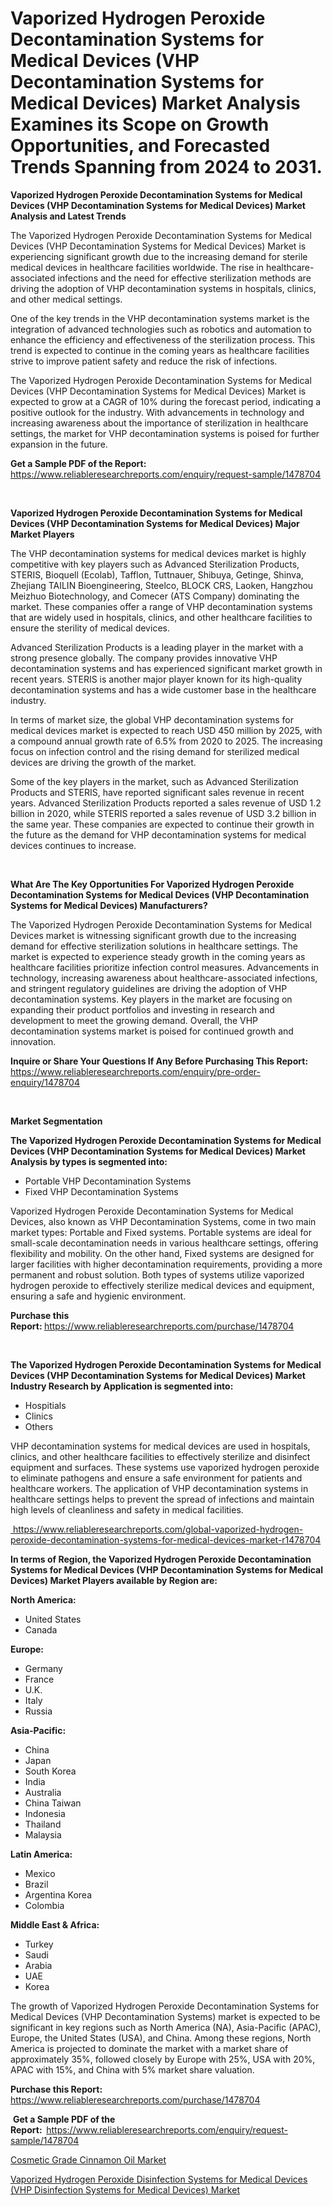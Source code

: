<p><h1>Vaporized Hydrogen Peroxide Decontamination Systems for Medical Devices (VHP Decontamination Systems for Medical Devices) Market Analysis Examines its Scope on Growth Opportunities, and Forecasted Trends Spanning from 2024 to 2031.</h1></p><p><strong>Vaporized Hydrogen Peroxide Decontamination Systems for Medical Devices (VHP Decontamination Systems for Medical Devices) Market Analysis and Latest Trends</strong></p>
<p><p>The Vaporized Hydrogen Peroxide Decontamination Systems for Medical Devices (VHP Decontamination Systems for Medical Devices) Market is experiencing significant growth due to the increasing demand for sterile medical devices in healthcare facilities worldwide. The rise in healthcare-associated infections and the need for effective sterilization methods are driving the adoption of VHP decontamination systems in hospitals, clinics, and other medical settings.</p><p>One of the key trends in the VHP decontamination systems market is the integration of advanced technologies such as robotics and automation to enhance the efficiency and effectiveness of the sterilization process. This trend is expected to continue in the coming years as healthcare facilities strive to improve patient safety and reduce the risk of infections.</p><p>The Vaporized Hydrogen Peroxide Decontamination Systems for Medical Devices (VHP Decontamination Systems for Medical Devices) Market is expected to grow at a CAGR of 10% during the forecast period, indicating a positive outlook for the industry. With advancements in technology and increasing awareness about the importance of sterilization in healthcare settings, the market for VHP decontamination systems is poised for further expansion in the future.</p></p>
<p><strong>Get a Sample PDF of the Report:&nbsp;</strong> <a href="https://www.reliableresearchreports.com/enquiry/request-sample/1478704">https://www.reliableresearchreports.com/enquiry/request-sample/1478704</a></p>
<p>&nbsp;</p>
<p><strong>Vaporized Hydrogen Peroxide Decontamination Systems for Medical Devices (VHP Decontamination Systems for Medical Devices) Major Market Players</strong></p>
<p><p>The VHP decontamination systems for medical devices market is highly competitive with key players such as Advanced Sterilization Products, STERIS, Bioquell (Ecolab), Tafflon, Tuttnauer, Shibuya, Getinge, Shinva, Zhejiang TAILIN Bioengineering, Steelco, BLOCK CRS, Laoken, Hangzhou Meizhuo Biotechnology, and Comecer (ATS Company) dominating the market. These companies offer a range of VHP decontamination systems that are widely used in hospitals, clinics, and other healthcare facilities to ensure the sterility of medical devices.</p><p>Advanced Sterilization Products is a leading player in the market with a strong presence globally. The company provides innovative VHP decontamination systems and has experienced significant market growth in recent years. STERIS is another major player known for its high-quality decontamination systems and has a wide customer base in the healthcare industry.</p><p>In terms of market size, the global VHP decontamination systems for medical devices market is expected to reach USD 450 million by 2025, with a compound annual growth rate of 6.5% from 2020 to 2025. The increasing focus on infection control and the rising demand for sterilized medical devices are driving the growth of the market.</p><p>Some of the key players in the market, such as Advanced Sterilization Products and STERIS, have reported significant sales revenue in recent years. Advanced Sterilization Products reported a sales revenue of USD 1.2 billion in 2020, while STERIS reported a sales revenue of USD 3.2 billion in the same year. These companies are expected to continue their growth in the future as the demand for VHP decontamination systems for medical devices continues to increase.</p></p>
<p>&nbsp;</p>
<p><strong>What Are The Key Opportunities For Vaporized Hydrogen Peroxide Decontamination Systems for Medical Devices (VHP Decontamination Systems for Medical Devices) Manufacturers?</strong></p>
<p><p>The Vaporized Hydrogen Peroxide Decontamination Systems for Medical Devices market is witnessing significant growth due to the increasing demand for effective sterilization solutions in healthcare settings. The market is expected to experience steady growth in the coming years as healthcare facilities prioritize infection control measures. Advancements in technology, increasing awareness about healthcare-associated infections, and stringent regulatory guidelines are driving the adoption of VHP decontamination systems. Key players in the market are focusing on expanding their product portfolios and investing in research and development to meet the growing demand. Overall, the VHP decontamination systems market is poised for continued growth and innovation.</p></p>
<p><strong>Inquire or Share Your Questions If Any Before Purchasing This Report:</strong> <a href="https://www.reliableresearchreports.com/enquiry/pre-order-enquiry/1478704">https://www.reliableresearchreports.com/enquiry/pre-order-enquiry/1478704</a></p>
<p>&nbsp;</p>
<p><strong>Market Segmentation</strong></p>
<p><strong>The Vaporized Hydrogen Peroxide Decontamination Systems for Medical Devices (VHP Decontamination Systems for Medical Devices) Market Analysis by types is segmented into:</strong></p>
<p><ul><li>Portable VHP Decontamination Systems</li><li>Fixed VHP Decontamination Systems</li></ul></p>
<p><p>Vaporized Hydrogen Peroxide Decontamination Systems for Medical Devices, also known as VHP Decontamination Systems, come in two main market types: Portable and Fixed systems. Portable systems are ideal for small-scale decontamination needs in various healthcare settings, offering flexibility and mobility. On the other hand, Fixed systems are designed for larger facilities with higher decontamination requirements, providing a more permanent and robust solution. Both types of systems utilize vaporized hydrogen peroxide to effectively sterilize medical devices and equipment, ensuring a safe and hygienic environment.</p></p>
<p><strong>Purchase this Report:&nbsp;</strong><a href="https://www.reliableresearchreports.com/purchase/1478704">https://www.reliableresearchreports.com/purchase/1478704</a></p>
<p>&nbsp;</p>
<p><strong>The Vaporized Hydrogen Peroxide Decontamination Systems for Medical Devices (VHP Decontamination Systems for Medical Devices) Market Industry Research by Application is segmented into:</strong></p>
<p><ul><li>Hospitials</li><li>Clinics</li><li>Others</li></ul></p>
<p><p>VHP decontamination systems for medical devices are used in hospitals, clinics, and other healthcare facilities to effectively sterilize and disinfect equipment and surfaces. These systems use vaporized hydrogen peroxide to eliminate pathogens and ensure a safe environment for patients and healthcare workers. The application of VHP decontamination systems in healthcare settings helps to prevent the spread of infections and maintain high levels of cleanliness and safety in medical facilities.</p></p>
<p><a href="https://www.reliableresearchreports.com/global-vaporized-hydrogen-peroxide-decontamination-systems-for-medical-devices-market-r1478704">&nbsp;https://www.reliableresearchreports.com/global-vaporized-hydrogen-peroxide-decontamination-systems-for-medical-devices-market-r1478704</a></p>
<p><strong>In terms of Region, the Vaporized Hydrogen Peroxide Decontamination Systems for Medical Devices (VHP Decontamination Systems for Medical Devices) Market Players available by Region are:</strong></p>
<p>
    <p> <strong> North America: </strong>
        <ul>
            <li>United States</li>
            <li>Canada</li>
        </ul>
        </p> 
    <p> <strong> Europe: </strong>
        <ul>
            <li>Germany</li>
            <li>France</li>
            <li>U.K.</li>
            <li>Italy</li>
            <li>Russia</li>
        </ul>
        </p> 
    <p> <strong> Asia-Pacific: </strong>
        <ul>
            <li>China</li>
            <li>Japan</li>
            <li>South Korea</li>
            <li>India</li>
            <li>Australia</li>
            <li>China Taiwan</li>
            <li>Indonesia</li>
            <li>Thailand</li>
            <li>Malaysia</li>
        </ul>
        </p> 
    <p> <strong> Latin America: </strong>
        <ul>
            <li>Mexico</li>
            <li>Brazil</li>
            <li>Argentina Korea</li>
            <li>Colombia</li>
        </ul>
        </p> 
    <p> <strong> Middle East & Africa: </strong>
        <ul>
            <li>Turkey</li>
            <li>Saudi</li>
            <li>Arabia</li>
            <li>UAE</li>
            <li>Korea</li>
        </ul>
    </p>
    </p>
<p><p>The growth of Vaporized Hydrogen Peroxide Decontamination Systems for Medical Devices (VHP Decontamination Systems) market is expected to be significant in key regions such as North America (NA), Asia-Pacific (APAC), Europe, the United States (USA), and China. Among these regions, North America is projected to dominate the market with a market share of approximately 35%, followed closely by Europe with 25%, USA with 20%, APAC with 15%, and China with 5% market share valuation.</p></p>
<p><strong>Purchase this Report: </strong><a href="https://www.reliableresearchreports.com/purchase/1478704">https://www.reliableresearchreports.com/purchase/1478704</a></p>
<p>&nbsp;<strong>Get a Sample PDF of the Report:&nbsp;&nbsp;</strong><a href="https://www.reliableresearchreports.com/enquiry/request-sample/1478704">https://www.reliableresearchreports.com/enquiry/request-sample/1478704</a></p>
<p><strong></strong></p>
<p><p><a href="https://meowing-canidae-761.notion.site/Cosmetic-Grade-Cinnamon-Oil-Market-Trends-and-Market-Analysis-forecasted-for-period-2024-2031-b18af67afb44497db3a7cc5234fe2c42">Cosmetic Grade Cinnamon Oil Market</a></p><p><a href="https://github.com/gracielawharr/Market-Research-Report-List-1/blob/main/vaporized-hydrogen-peroxide-disinfection-systems-for-medical-devices-vhp-disinfection-systems-for-medical-devices-market.md">Vaporized Hydrogen Peroxide Disinfection Systems for Medical Devices (VHP Disinfection Systems for Medical Devices) Market</a></p></p>